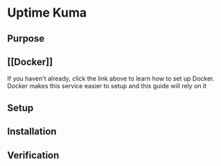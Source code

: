 Uptime Kuma
==
Purpose
--


[[Docker]]
--
If you haven't already, click the link above to learn how to set up Docker.  Docker makes this service easier to setup and this guide will rely on it


Setup
--

Installation
--

Verification
--
